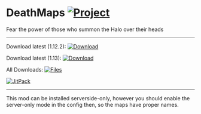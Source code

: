 # DeathMaps [![Project](http://cf.way2muchnoise.eu/full_302681_downloads.svg)](https://minecraft.curseforge.com/projects/302681)
Fear the power of those who summon the Halo over their heads

---

Download latest (1.12.2):
[![Download](https://curse.nikky.moe/api/img/302681?logo&version=1.12.2)](https://curse.nikky.moe/api/url/302681?version=1.12.2)

Download latest (1.13):
[![Download](https://curse.nikky.moe/api/img/302681?logo&version=1.13)](https://curse.nikky.moe/api/url/302681?version=1.13)

All Downloads:
[![Files](https://curse.nikky.moe/api/img/302681/files?logo)](https://minecraft.curseforge.com/projects/302681/files)

[![JitPack](https://jitpack.io/v/Glasspane/DeathMaps.svg)](https://jitpack.io/#Glasspane/DeathMaps)

---

This mod can be installed serverside-only, however you should enable the server-only mode in the config then, so the maps have proper names.